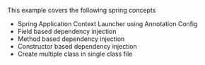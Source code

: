 This example covers the following spring concepts

* Spring Application Context Launcher using Annotation Config
* Field based dependency injection
* Method based dependency injection
* Constructor based dependency injection
* Create multiple class in single class file
